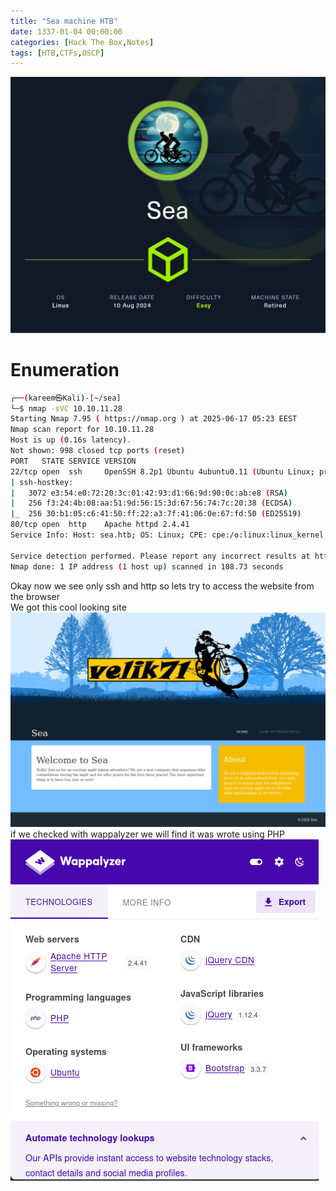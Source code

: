 ```yaml
---
title: "Sea machine HTB"
date: 1337-01-04 00:00:00 
categories: [Hack The Box,Notes]
tags: [HTB,CTFs,OSCP]
---
```

![alt text](sea.png)

# Enumeration
```bash
┌──(kareem㉿Kali)-[~/sea]
└─$ nmap -sVC 10.10.11.28 
Starting Nmap 7.95 ( https://nmap.org ) at 2025-06-17 05:23 EEST
Nmap scan report for 10.10.11.28
Host is up (0.16s latency).
Not shown: 998 closed tcp ports (reset)
PORT   STATE SERVICE VERSION
22/tcp open  ssh     OpenSSH 8.2p1 Ubuntu 4ubuntu0.11 (Ubuntu Linux; protocol 2.0)
| ssh-hostkey: 
|   3072 e3:54:e0:72:20:3c:01:42:93:d1:66:9d:90:0c:ab:e8 (RSA)
|   256 f3:24:4b:08:aa:51:9d:56:15:3d:67:56:74:7c:20:38 (ECDSA)
|_  256 30:b1:05:c6:41:50:ff:22:a3:7f:41:06:0e:67:fd:50 (ED25519)
80/tcp open  http    Apache httpd 2.4.41
Service Info: Host: sea.htb; OS: Linux; CPE: cpe:/o:linux:linux_kernel

Service detection performed. Please report any incorrect results at https://nmap.org/submit/ .
Nmap done: 1 IP address (1 host up) scanned in 108.73 seconds
```
Okay now we see only ssh and http so lets try to access the website from the browser \
We got this cool looking site 
![alt text](image-2.png)
if we checked with wappalyzer we will find it was wrote using PHP
![alt text](image-3.png)
